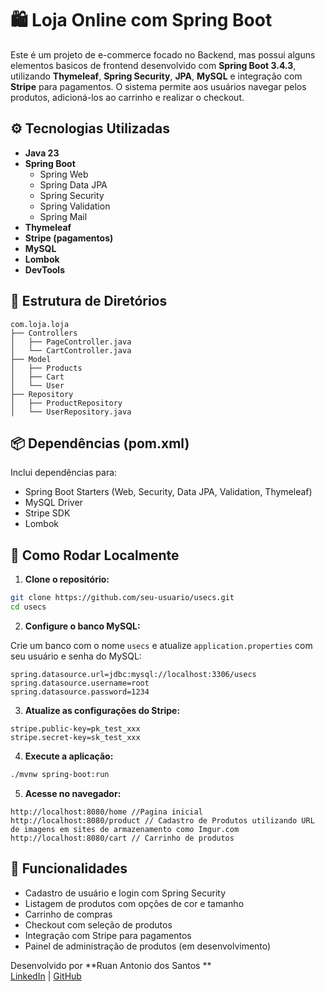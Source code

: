 # 🛍️ Loja Online com Spring Boot

Este é um projeto de e-commerce focado no Backend, mas possui alguns elementos basicos de frontend desenvolvido com **Spring Boot 3.4.3**, utilizando **Thymeleaf**, **Spring Security**, **JPA**, **MySQL** e integração com **Stripe** para pagamentos. O sistema permite aos usuários navegar pelos produtos, adicioná-los ao carrinho e realizar o checkout.

## ⚙️ Tecnologias Utilizadas

- **Java 23**
- **Spring Boot**
  - Spring Web
  - Spring Data JPA
  - Spring Security
  - Spring Validation
  - Spring Mail
- **Thymeleaf**
- **Stripe (pagamentos)**
- **MySQL**
- **Lombok**
- **DevTools**

## 📁 Estrutura de Diretórios

```
com.loja.loja
├── Controllers
│   ├── PageController.java
│   └── CartController.java
├── Model
│   ├── Products
│   ├── Cart
│   └── User
├── Repository
│   ├── ProductRepository
│   └── UserRepository.java
```

## 📦 Dependências (pom.xml)

Inclui dependências para:

- Spring Boot Starters (Web, Security, Data JPA, Validation, Thymeleaf)
- MySQL Driver
- Stripe SDK
- Lombok

## 🧪 Como Rodar Localmente

1. **Clone o repositório:**

```bash
git clone https://github.com/seu-usuario/usecs.git
cd usecs
```

2. **Configure o banco MySQL:**

Crie um banco com o nome `usecs` e atualize `application.properties` com seu usuário e senha do MySQL:

```properties
spring.datasource.url=jdbc:mysql://localhost:3306/usecs
spring.datasource.username=root
spring.datasource.password=1234
```

3. **Atualize as configurações do Stripe:**

```properties
stripe.public-key=pk_test_xxx
stripe.secret-key=sk_test_xxx
```

4. **Execute a aplicação:**

```bash
./mvnw spring-boot:run
```

5. **Acesse no navegador:**

```
http://localhost:8080/home //Pagina inicial
http://localhost:8080/product // Cadastro de Produtos utilizando URL de imagens em sites de armazenamento como Imgur.com
http://localhost:8080/cart // Carrinho de produtos

```

## 🛒 Funcionalidades

- Cadastro de usuário e login com Spring Security
- Listagem de produtos com opções de cor e tamanho
- Carrinho de compras
- Checkout com seleção de produtos
- Integração com Stripe para pagamentos
- Painel de administração de produtos (em desenvolvimento)



Desenvolvido por **Ruan Antonio dos Santos **  
[LinkedIn](https://linkedin.com) | [GitHub](https://github.com)
